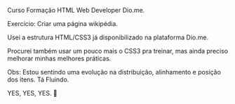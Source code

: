 
Curso Formação HTML Web Developer Dio.me.

Exercício: Criar uma página wikipédia.

Usei a estrutura HTML/CSS3 já disponibilizado na plataforma Dio.me.

Procurei também usar um pouco mais o CSS3 pra treinar, mas ainda preciso melhorar minhas melhores práticas.

Obs: Estou sentindo uma evolução na distribuição, alinhamento e posição dos itens. Tá Fluindo.

YES, YES, YES. 💪